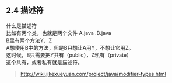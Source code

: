 ## 2.4 描述符  
什么是描述符  
比如有两个类，也就是两个文件 A.java .B.java  
B里有两个方法Y、Z  
A想使用B中的方法，但是B只想让A用Y，不想让它用Z。  
这时候，B只需要把Y共有（public），Z私有（private）  
这个共有，或者私有就是描述符。  
    
> http://wiki.jikexueyuan.com/project/java/modifier-types.html